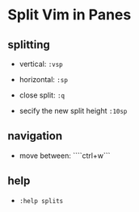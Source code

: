 # Split Vim in Panes

## splitting
* vertical: ```:vsp```
* horizontal: ```:sp ```
* close split: ```:q```

* secify the new split height ```:10sp```

## navigation

* move between: ````ctrl+w```


## help

* ```:help splits```